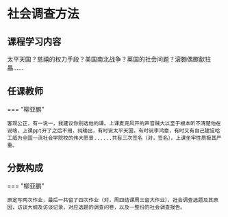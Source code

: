 # 社会调查方法 

## 课程学习内容

太平天国？慈禧的权力手段？美国南北战争？英国的社会问题？滚覅偶飂㱇㹥畾......


## 任课教师

=== "柳亚鹏"

    客观公正，有一说一，我建议你别选他的课。上课麦克风开的声音贼大以至于根本听不清楚他在说啥，上课ppt开了之后不用，纯输出，有时说太平天国，有时说李鸿章，有时又有自己建设哈工威为全国一流社会学院校的伟大愿景......共有三次签名（对，签名），上课坐牢性质极其严重。



## 分数构成

=== "柳亚鹏"

    原定写两次作业，最后一共留了四次作业（对，周四结课周三留大作业），社会调查选题及其原因，访谈大纲及访谈记录，对应选题的调查问卷，以及一整份的社会调查报告。
